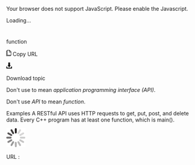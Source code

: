 Your browser does not support JavaScript. Please enable the Javascript.

Loading...

# 

function

![Copy URL](function_files/Copy.png)
Copy URL

![Download](function_files/Download.png)

Download topic

Don't use to mean *application programming interface (API)*. 

Don't use *API* to mean *function*. 

Examples
A RESTful API uses HTTP requests to get, put, post, and delete data.
Every C++ program has at least one function, which is main().

![In progress](function_files/activity-large.gif)

URL :
